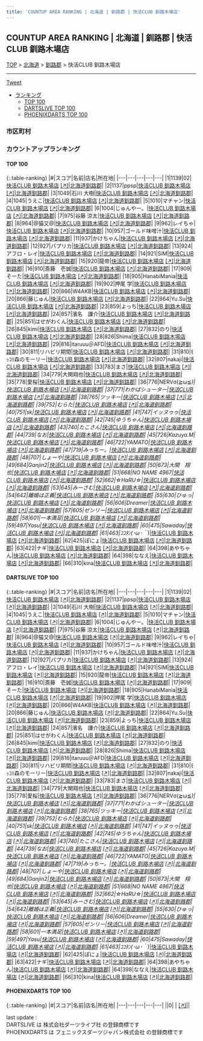 ```yaml
---
title: 'COUNTUP AREA RANKING | 北海道 | 釧路郡 | 快活CLUB 釧路木場店'
---
```

## COUNTUP AREA RANKING | 北海道 | 釧路郡 | 快活CLUB 釧路木場店

[TOP](/darts/rank/) > [北海道](/darts/rank/北海道/) > [釧路郡](/darts/rank/北海道/釧路郡/) > 快活CLUB 釧路木場店

___

<a href="https://twitter.com/share?ref_src=twsrc%5Etfw" data-text="COUNTUP AREA RANKING | 北海道釧路郡快活CLUB 釧路木場店" class="twitter-share-button" data-hashtags="DARTSLIVE,PHOENIXDARTS,darts,ダーツ" data-show-count="false">Tweet</a>

* [ランキング](#カウントアップランキング)
    * [TOP 100](#top-100)
    * [DARTSLIVE TOP 100](#dartslive-top-100)
    * [PHOENIXDARTS TOP 100](#phoenixdarts-top-100)

### 市区町村

<ul>

</ul>

### カウントアップランキング

#### TOP 100



{:.table-ranking}
|#|スコア|名前|店名|所在地|
|---|---|---|---|---|
|1|1139|<span class="rank-name-dl">02</span>|<a href="/darts/rank/shops/ec8fcfa81c187d5a58d385ea46352d8f.html">快活CLUB 釧路木場店</a> <a href="https://search.dartslive.com/jp/shop/ec8fcfa81c187d5a58d385ea46352d8f">[↗]</a>|<a href="/darts/rank/北海道/釧路郡">北海道釧路郡</a>|
|2|1137|<span class="rank-name-dl">ppsp</span>|<a href="/darts/rank/shops/ec8fcfa81c187d5a58d385ea46352d8f.html">快活CLUB 釧路木場店</a> <a href="https://search.dartslive.com/jp/shop/ec8fcfa81c187d5a58d385ea46352d8f">[↗]</a>|<a href="/darts/rank/北海道/釧路郡">北海道釧路郡</a>|
|3|1049|<span class="rank-name-dl">石川 大樹</span>|<a href="/darts/rank/shops/ec8fcfa81c187d5a58d385ea46352d8f.html">快活CLUB 釧路木場店</a> <a href="https://search.dartslive.com/jp/shop/ec8fcfa81c187d5a58d385ea46352d8f">[↗]</a>|<a href="/darts/rank/北海道/釧路郡">北海道釧路郡</a>|
|4|1045|<span class="rank-name-dl">うえこ</span>|<a href="/darts/rank/shops/ec8fcfa81c187d5a58d385ea46352d8f.html">快活CLUB 釧路木場店</a> <a href="https://search.dartslive.com/jp/shop/ec8fcfa81c187d5a58d385ea46352d8f">[↗]</a>|<a href="/darts/rank/北海道/釧路郡">北海道釧路郡</a>|
|5|1010|<span class="rank-name-dl">マチャン</span>|<a href="/darts/rank/shops/ec8fcfa81c187d5a58d385ea46352d8f.html">快活CLUB 釧路木場店</a> <a href="https://search.dartslive.com/jp/shop/ec8fcfa81c187d5a58d385ea46352d8f">[↗]</a>|<a href="/darts/rank/北海道/釧路郡">北海道釧路郡</a>|
|6|1004|<span class="rank-name-dl">じゅんやー。</span>|<a href="/darts/rank/shops/ec8fcfa81c187d5a58d385ea46352d8f.html">快活CLUB 釧路木場店</a> <a href="https://search.dartslive.com/jp/shop/ec8fcfa81c187d5a58d385ea46352d8f">[↗]</a>|<a href="/darts/rank/北海道/釧路郡">北海道釧路郡</a>|
|7|975|<span class="rank-name-dl">谷藤 涼太</span>|<a href="/darts/rank/shops/ec8fcfa81c187d5a58d385ea46352d8f.html">快活CLUB 釧路木場店</a> <a href="https://search.dartslive.com/jp/shop/ec8fcfa81c187d5a58d385ea46352d8f">[↗]</a>|<a href="/darts/rank/北海道/釧路郡">北海道釧路郡</a>|
|8|964|<span class="rank-name-dl">@猫又@</span>|<a href="/darts/rank/shops/ec8fcfa81c187d5a58d385ea46352d8f.html">快活CLUB 釧路木場店</a> <a href="https://search.dartslive.com/jp/shop/ec8fcfa81c187d5a58d385ea46352d8f">[↗]</a>|<a href="/darts/rank/北海道/釧路郡">北海道釧路郡</a>|
|9|962|<span class="rank-name-dl">レイちゃ</span>|<a href="/darts/rank/shops/ec8fcfa81c187d5a58d385ea46352d8f.html">快活CLUB 釧路木場店</a> <a href="https://search.dartslive.com/jp/shop/ec8fcfa81c187d5a58d385ea46352d8f">[↗]</a>|<a href="/darts/rank/北海道/釧路郡">北海道釧路郡</a>|
|10|957|<span class="rank-name-dl">ゴールド味噌汁</span>|<a href="/darts/rank/shops/ec8fcfa81c187d5a58d385ea46352d8f.html">快活CLUB 釧路木場店</a> <a href="https://search.dartslive.com/jp/shop/ec8fcfa81c187d5a58d385ea46352d8f">[↗]</a>|<a href="/darts/rank/北海道/釧路郡">北海道釧路郡</a>|
|11|937|<span class="rank-name-dl">かけちゃん</span>|<a href="/darts/rank/shops/ec8fcfa81c187d5a58d385ea46352d8f.html">快活CLUB 釧路木場店</a> <a href="https://search.dartslive.com/jp/shop/ec8fcfa81c187d5a58d385ea46352d8f">[↗]</a>|<a href="/darts/rank/北海道/釧路郡">北海道釧路郡</a>|
|12|927|<span class="rank-name-dl">パプリカ</span>|<a href="/darts/rank/shops/ec8fcfa81c187d5a58d385ea46352d8f.html">快活CLUB 釧路木場店</a> <a href="https://search.dartslive.com/jp/shop/ec8fcfa81c187d5a58d385ea46352d8f">[↗]</a>|<a href="/darts/rank/北海道/釧路郡">北海道釧路郡</a>|
|13|924|<span class="rank-name-dl">アフロ・レイ</span>|<a href="/darts/rank/shops/ec8fcfa81c187d5a58d385ea46352d8f.html">快活CLUB 釧路木場店</a> <a href="https://search.dartslive.com/jp/shop/ec8fcfa81c187d5a58d385ea46352d8f">[↗]</a>|<a href="/darts/rank/北海道/釧路郡">北海道釧路郡</a>|
|14|921|<span class="rank-name-dl">SiM</span>|<a href="/darts/rank/shops/ec8fcfa81c187d5a58d385ea46352d8f.html">快活CLUB 釧路木場店</a> <a href="https://search.dartslive.com/jp/shop/ec8fcfa81c187d5a58d385ea46352d8f">[↗]</a>|<a href="/darts/rank/北海道/釧路郡">北海道釧路郡</a>|
|15|920|<span class="rank-name-dl">龍帝</span>|<a href="/darts/rank/shops/ec8fcfa81c187d5a58d385ea46352d8f.html">快活CLUB 釧路木場店</a> <a href="https://search.dartslive.com/jp/shop/ec8fcfa81c187d5a58d385ea46352d8f">[↗]</a>|<a href="/darts/rank/北海道/釧路郡">北海道釧路郡</a>|
|16|910|<span class="rank-name-dl">斎藤　壱誠</span>|<a href="/darts/rank/shops/ec8fcfa81c187d5a58d385ea46352d8f.html">快活CLUB 釧路木場店</a> <a href="https://search.dartslive.com/jp/shop/ec8fcfa81c187d5a58d385ea46352d8f">[↗]</a>|<a href="/darts/rank/北海道/釧路郡">北海道釧路郡</a>|
|17|909|<span class="rank-name-dl">そーた</span>|<a href="/darts/rank/shops/ec8fcfa81c187d5a58d385ea46352d8f.html">快活CLUB 釧路木場店</a> <a href="https://search.dartslive.com/jp/shop/ec8fcfa81c187d5a58d385ea46352d8f">[↗]</a>|<a href="/darts/rank/北海道/釧路郡">北海道釧路郡</a>|
|18|905|<span class="rank-name-dl">HanabiMania</span>|<a href="/darts/rank/shops/ec8fcfa81c187d5a58d385ea46352d8f.html">快活CLUB 釧路木場店</a> <a href="https://search.dartslive.com/jp/shop/ec8fcfa81c187d5a58d385ea46352d8f">[↗]</a>|<a href="/darts/rank/北海道/釧路郡">北海道釧路郡</a>|
|19|902|<span class="rank-name-dl">押尾 学</span>|<a href="/darts/rank/shops/ec8fcfa81c187d5a58d385ea46352d8f.html">快活CLUB 釧路木場店</a> <a href="https://search.dartslive.com/jp/shop/ec8fcfa81c187d5a58d385ea46352d8f">[↗]</a>|<a href="/darts/rank/北海道/釧路郡">北海道釧路郡</a>|
|20|866|<span class="rank-name-dl">W4AKB</span>|<a href="/darts/rank/shops/ec8fcfa81c187d5a58d385ea46352d8f.html">快活CLUB 釧路木場店</a> <a href="https://search.dartslive.com/jp/shop/ec8fcfa81c187d5a58d385ea46352d8f">[↗]</a>|<a href="/darts/rank/北海道/釧路郡">北海道釧路郡</a>|
|20|866|<span class="rank-name-dl">藤じゅん</span>|<a href="/darts/rank/shops/ec8fcfa81c187d5a58d385ea46352d8f.html">快活CLUB 釧路木場店</a> <a href="https://search.dartslive.com/jp/shop/ec8fcfa81c187d5a58d385ea46352d8f">[↗]</a>|<a href="/darts/rank/北海道/釧路郡">北海道釧路郡</a>|
|22|864|<span class="rank-name-dl">Yu.Su</span>|<a href="/darts/rank/shops/ec8fcfa81c187d5a58d385ea46352d8f.html">快活CLUB 釧路木場店</a> <a href="https://search.dartslive.com/jp/shop/ec8fcfa81c187d5a58d385ea46352d8f">[↗]</a>|<a href="/darts/rank/北海道/釧路郡">北海道釧路郡</a>|
|23|859|<span class="rank-name-dl">よっち</span>|<a href="/darts/rank/shops/ec8fcfa81c187d5a58d385ea46352d8f.html">快活CLUB 釧路木場店</a> <a href="https://search.dartslive.com/jp/shop/ec8fcfa81c187d5a58d385ea46352d8f">[↗]</a>|<a href="/darts/rank/北海道/釧路郡">北海道釧路郡</a>|
|24|857|<span class="rank-name-dl">濱名　謙介</span>|<a href="/darts/rank/shops/ec8fcfa81c187d5a58d385ea46352d8f.html">快活CLUB 釧路木場店</a> <a href="https://search.dartslive.com/jp/shop/ec8fcfa81c187d5a58d385ea46352d8f">[↗]</a>|<a href="/darts/rank/北海道/釧路郡">北海道釧路郡</a>|
|25|851|<span class="rank-name-dl">はせがわくん</span>|<a href="/darts/rank/shops/ec8fcfa81c187d5a58d385ea46352d8f.html">快活CLUB 釧路木場店</a> <a href="https://search.dartslive.com/jp/shop/ec8fcfa81c187d5a58d385ea46352d8f">[↗]</a>|<a href="/darts/rank/北海道/釧路郡">北海道釧路郡</a>|
|26|845|<span class="rank-name-dl">kimi</span>|<a href="/darts/rank/shops/ec8fcfa81c187d5a58d385ea46352d8f.html">快活CLUB 釧路木場店</a> <a href="https://search.dartslive.com/jp/shop/ec8fcfa81c187d5a58d385ea46352d8f">[↗]</a>|<a href="/darts/rank/北海道/釧路郡">北海道釧路郡</a>|
|27|832|<span class="rank-name-dl">のり</span>|<a href="/darts/rank/shops/ec8fcfa81c187d5a58d385ea46352d8f.html">快活CLUB 釧路木場店</a> <a href="https://search.dartslive.com/jp/shop/ec8fcfa81c187d5a58d385ea46352d8f">[↗]</a>|<a href="/darts/rank/北海道/釧路郡">北海道釧路郡</a>|
|28|826|<span class="rank-name-dl">Shima</span>|<a href="/darts/rank/shops/ec8fcfa81c187d5a58d385ea46352d8f.html">快活CLUB 釧路木場店</a> <a href="https://search.dartslive.com/jp/shop/ec8fcfa81c187d5a58d385ea46352d8f">[↗]</a>|<a href="/darts/rank/北海道/釧路郡">北海道釧路郡</a>|
|29|816|<span class="rank-name-dl">itaruuu＠AFD</span>|<a href="/darts/rank/shops/ec8fcfa81c187d5a58d385ea46352d8f.html">快活CLUB 釧路木場店</a> <a href="https://search.dartslive.com/jp/shop/ec8fcfa81c187d5a58d385ea46352d8f">[↗]</a>|<a href="/darts/rank/北海道/釧路郡">北海道釧路郡</a>|
|30|811|<span class="rank-name-dl">リハビリ期間</span>|<a href="/darts/rank/shops/ec8fcfa81c187d5a58d385ea46352d8f.html">快活CLUB 釧路木場店</a> <a href="https://search.dartslive.com/jp/shop/ec8fcfa81c187d5a58d385ea46352d8f">[↗]</a>|<a href="/darts/rank/北海道/釧路郡">北海道釧路郡</a>|
|31|810|<span class="rank-name-dl">ﾓｯｺﾘ森のモーリー</span>|<a href="/darts/rank/shops/ec8fcfa81c187d5a58d385ea46352d8f.html">快活CLUB 釧路木場店</a> <a href="https://search.dartslive.com/jp/shop/ec8fcfa81c187d5a58d385ea46352d8f">[↗]</a>|<a href="/darts/rank/北海道/釧路郡">北海道釧路郡</a>|
|32|807|<span class="rank-name-dl">nakaji</span>|<a href="/darts/rank/shops/ec8fcfa81c187d5a58d385ea46352d8f.html">快活CLUB 釧路木場店</a> <a href="https://search.dartslive.com/jp/shop/ec8fcfa81c187d5a58d385ea46352d8f">[↗]</a>|<a href="/darts/rank/北海道/釧路郡">北海道釧路郡</a>|
|33|783|<span class="rank-name-dl">まさ</span>|<a href="/darts/rank/shops/ec8fcfa81c187d5a58d385ea46352d8f.html">快活CLUB 釧路木場店</a> <a href="https://search.dartslive.com/jp/shop/ec8fcfa81c187d5a58d385ea46352d8f">[↗]</a>|<a href="/darts/rank/北海道/釧路郡">北海道釧路郡</a>|
|34|779|<span class="rank-name-dl">大関翔也</span>|<a href="/darts/rank/shops/ec8fcfa81c187d5a58d385ea46352d8f.html">快活CLUB 釧路木場店</a> <a href="https://search.dartslive.com/jp/shop/ec8fcfa81c187d5a58d385ea46352d8f">[↗]</a>|<a href="/darts/rank/北海道/釧路郡">北海道釧路郡</a>|
|35|778|<span class="rank-name-dl">愛桜</span>|<a href="/darts/rank/shops/ec8fcfa81c187d5a58d385ea46352d8f.html">快活CLUB 釧路木場店</a> <a href="https://search.dartslive.com/jp/shop/ec8fcfa81c187d5a58d385ea46352d8f">[↗]</a>|<a href="/darts/rank/北海道/釧路郡">北海道釧路郡</a>|
|36|776|<span class="rank-name-dl">NERVσ(≧ω≦*)</span>|<a href="/darts/rank/shops/ec8fcfa81c187d5a58d385ea46352d8f.html">快活CLUB 釧路木場店</a> <a href="https://search.dartslive.com/jp/shop/ec8fcfa81c187d5a58d385ea46352d8f">[↗]</a>|<a href="/darts/rank/北海道/釧路郡">北海道釧路郡</a>|
|37|771|<span class="rank-name-dl">わかばシューター</span>|<a href="/darts/rank/shops/ec8fcfa81c187d5a58d385ea46352d8f.html">快活CLUB 釧路木場店</a> <a href="https://search.dartslive.com/jp/shop/ec8fcfa81c187d5a58d385ea46352d8f">[↗]</a>|<a href="/darts/rank/北海道/釧路郡">北海道釧路郡</a>|
|38|765|<span class="rank-name-dl">ツッキー</span>|<a href="/darts/rank/shops/ec8fcfa81c187d5a58d385ea46352d8f.html">快活CLUB 釧路木場店</a> <a href="https://search.dartslive.com/jp/shop/ec8fcfa81c187d5a58d385ea46352d8f">[↗]</a>|<a href="/darts/rank/北海道/釧路郡">北海道釧路郡</a>|
|39|752|<span class="rank-name-dl">むらた</span>|<a href="/darts/rank/shops/ec8fcfa81c187d5a58d385ea46352d8f.html">快活CLUB 釧路木場店</a> <a href="https://search.dartslive.com/jp/shop/ec8fcfa81c187d5a58d385ea46352d8f">[↗]</a>|<a href="/darts/rank/北海道/釧路郡">北海道釧路郡</a>|
|40|751|<span class="rank-name-dl">sk</span>|<a href="/darts/rank/shops/ec8fcfa81c187d5a58d385ea46352d8f.html">快活CLUB 釧路木場店</a> <a href="https://search.dartslive.com/jp/shop/ec8fcfa81c187d5a58d385ea46352d8f">[↗]</a>|<a href="/darts/rank/北海道/釧路郡">北海道釧路郡</a>|
|41|747|<span class="rank-name-dl">イッヌゥゥ</span>|<a href="/darts/rank/shops/ec8fcfa81c187d5a58d385ea46352d8f.html">快活CLUB 釧路木場店</a> <a href="https://search.dartslive.com/jp/shop/ec8fcfa81c187d5a58d385ea46352d8f">[↗]</a>|<a href="/darts/rank/北海道/釧路郡">北海道釧路郡</a>|
|42|745|<span class="rank-name-dl">ゆうちゃん</span>|<a href="/darts/rank/shops/ec8fcfa81c187d5a58d385ea46352d8f.html">快活CLUB 釧路木場店</a> <a href="https://search.dartslive.com/jp/shop/ec8fcfa81c187d5a58d385ea46352d8f">[↗]</a>|<a href="/darts/rank/北海道/釧路郡">北海道釧路郡</a>|
|43|740|<span class="rank-name-dl">たこさん</span>|<a href="/darts/rank/shops/ec8fcfa81c187d5a58d385ea46352d8f.html">快活CLUB 釧路木場店</a> <a href="https://search.dartslive.com/jp/shop/ec8fcfa81c187d5a58d385ea46352d8f">[↗]</a>|<a href="/darts/rank/北海道/釧路郡">北海道釧路郡</a>|
|44|739|<span class="rank-name-dl">なお</span>|<a href="/darts/rank/shops/ec8fcfa81c187d5a58d385ea46352d8f.html">快活CLUB 釧路木場店</a> <a href="https://search.dartslive.com/jp/shop/ec8fcfa81c187d5a58d385ea46352d8f">[↗]</a>|<a href="/darts/rank/北海道/釧路郡">北海道釧路郡</a>|
|45|726|<span class="rank-name-dl">Kazuya.M</span>|<a href="/darts/rank/shops/ec8fcfa81c187d5a58d385ea46352d8f.html">快活CLUB 釧路木場店</a> <a href="https://search.dartslive.com/jp/shop/ec8fcfa81c187d5a58d385ea46352d8f">[↗]</a>|<a href="/darts/rank/北海道/釧路郡">北海道釧路郡</a>|
|46|722|<span class="rank-name-dl">YAMATO</span>|<a href="/darts/rank/shops/ec8fcfa81c187d5a58d385ea46352d8f.html">快活CLUB 釧路木場店</a> <a href="https://search.dartslive.com/jp/shop/ec8fcfa81c187d5a58d385ea46352d8f">[↗]</a>|<a href="/darts/rank/北海道/釧路郡">北海道釧路郡</a>|
|47|719|<span class="rank-name-dl">みっちー。</span>|<a href="/darts/rank/shops/ec8fcfa81c187d5a58d385ea46352d8f.html">快活CLUB 釧路木場店</a> <a href="https://search.dartslive.com/jp/shop/ec8fcfa81c187d5a58d385ea46352d8f">[↗]</a>|<a href="/darts/rank/北海道/釧路郡">北海道釧路郡</a>|
|48|707|<span class="rank-name-dl">しょーや</span>|<a href="/darts/rank/shops/ec8fcfa81c187d5a58d385ea46352d8f.html">快活CLUB 釧路木場店</a> <a href="https://search.dartslive.com/jp/shop/ec8fcfa81c187d5a58d385ea46352d8f">[↗]</a>|<a href="/darts/rank/北海道/釧路郡">北海道釧路郡</a>|
|49|684|<span class="rank-name-dl">Ganjin2</span>|<a href="/darts/rank/shops/ec8fcfa81c187d5a58d385ea46352d8f.html">快活CLUB 釧路木場店</a> <a href="https://search.dartslive.com/jp/shop/ec8fcfa81c187d5a58d385ea46352d8f">[↗]</a>|<a href="/darts/rank/北海道/釧路郡">北海道釧路郡</a>|
|50|673|<span class="rank-name-dl">大関　翔也</span>|<a href="/darts/rank/shops/ec8fcfa81c187d5a58d385ea46352d8f.html">快活CLUB 釧路木場店</a> <a href="https://search.dartslive.com/jp/shop/ec8fcfa81c187d5a58d385ea46352d8f">[↗]</a>|<a href="/darts/rank/北海道/釧路郡">北海道釧路郡</a>|
|51|668|<span class="rank-name-dl">NO NAME 4967</span>|<a href="/darts/rank/shops/ec8fcfa81c187d5a58d385ea46352d8f.html">快活CLUB 釧路木場店</a> <a href="https://search.dartslive.com/jp/shop/ec8fcfa81c187d5a58d385ea46352d8f">[↗]</a>|<a href="/darts/rank/北海道/釧路郡">北海道釧路郡</a>|
|52|662|<span class="rank-name-dl">☆HaRU☆</span>|<a href="/darts/rank/shops/ec8fcfa81c187d5a58d385ea46352d8f.html">快活CLUB 釧路木場店</a> <a href="https://search.dartslive.com/jp/shop/ec8fcfa81c187d5a58d385ea46352d8f">[↗]</a>|<a href="/darts/rank/北海道/釧路郡">北海道釧路郡</a>|
|53|645|<span class="rank-name-dl">みーさむ</span>|<a href="/darts/rank/shops/ec8fcfa81c187d5a58d385ea46352d8f.html">快活CLUB 釧路木場店</a> <a href="https://search.dartslive.com/jp/shop/ec8fcfa81c187d5a58d385ea46352d8f">[↗]</a>|<a href="/darts/rank/北海道/釧路郡">北海道釧路郡</a>|
|54|642|<span class="rank-name-dl">離婚は正義</span>|<a href="/darts/rank/shops/ec8fcfa81c187d5a58d385ea46352d8f.html">快活CLUB 釧路木場店</a> <a href="https://search.dartslive.com/jp/shop/ec8fcfa81c187d5a58d385ea46352d8f">[↗]</a>|<a href="/darts/rank/北海道/釧路郡">北海道釧路郡</a>|
|55|630|<span class="rank-name-dl">ひゅっ</span>|<a href="/darts/rank/shops/ec8fcfa81c187d5a58d385ea46352d8f.html">快活CLUB 釧路木場店</a> <a href="https://search.dartslive.com/jp/shop/ec8fcfa81c187d5a58d385ea46352d8f">[↗]</a>|<a href="/darts/rank/北海道/釧路郡">北海道釧路郡</a>|
|56|606|<span class="rank-name-dl">Dreamer</span>|<a href="/darts/rank/shops/ec8fcfa81c187d5a58d385ea46352d8f.html">快活CLUB 釧路木場店</a> <a href="https://search.dartslive.com/jp/shop/ec8fcfa81c187d5a58d385ea46352d8f">[↗]</a>|<a href="/darts/rank/北海道/釧路郡">北海道釧路郡</a>|
|57|605|<span class="rank-name-dl">ゼンリー</span>|<a href="/darts/rank/shops/ec8fcfa81c187d5a58d385ea46352d8f.html">快活CLUB 釧路木場店</a> <a href="https://search.dartslive.com/jp/shop/ec8fcfa81c187d5a58d385ea46352d8f">[↗]</a>|<a href="/darts/rank/北海道/釧路郡">北海道釧路郡</a>|
|58|601|<span class="rank-name-dl">一本満足</span>|<a href="/darts/rank/shops/ec8fcfa81c187d5a58d385ea46352d8f.html">快活CLUB 釧路木場店</a> <a href="https://search.dartslive.com/jp/shop/ec8fcfa81c187d5a58d385ea46352d8f">[↗]</a>|<a href="/darts/rank/北海道/釧路郡">北海道釧路郡</a>|
|59|497|<span class="rank-name-dl">Yasu</span>|<a href="/darts/rank/shops/ec8fcfa81c187d5a58d385ea46352d8f.html">快活CLUB 釧路木場店</a> <a href="https://search.dartslive.com/jp/shop/ec8fcfa81c187d5a58d385ea46352d8f">[↗]</a>|<a href="/darts/rank/北海道/釧路郡">北海道釧路郡</a>|
|60|475|<span class="rank-name-dl">Sawaday</span>|<a href="/darts/rank/shops/ec8fcfa81c187d5a58d385ea46352d8f.html">快活CLUB 釧路木場店</a> <a href="https://search.dartslive.com/jp/shop/ec8fcfa81c187d5a58d385ea46352d8f">[↗]</a>|<a href="/darts/rank/北海道/釧路郡">北海道釧路郡</a>|
|61|463|<span class="rank-name-dl">ｺｺﾀﾝ(･ω･｀*)</span>|<a href="/darts/rank/shops/ec8fcfa81c187d5a58d385ea46352d8f.html">快活CLUB 釧路木場店</a> <a href="https://search.dartslive.com/jp/shop/ec8fcfa81c187d5a58d385ea46352d8f">[↗]</a>|<a href="/darts/rank/北海道/釧路郡">北海道釧路郡</a>|
|62|425|<span class="rank-name-dl">ぽにょ</span>|<a href="/darts/rank/shops/ec8fcfa81c187d5a58d385ea46352d8f.html">快活CLUB 釧路木場店</a> <a href="https://search.dartslive.com/jp/shop/ec8fcfa81c187d5a58d385ea46352d8f">[↗]</a>|<a href="/darts/rank/北海道/釧路郡">北海道釧路郡</a>|
|63|422|<span class="rank-name-dl">ナギ</span>|<a href="/darts/rank/shops/ec8fcfa81c187d5a58d385ea46352d8f.html">快活CLUB 釧路木場店</a> <a href="https://search.dartslive.com/jp/shop/ec8fcfa81c187d5a58d385ea46352d8f">[↗]</a>|<a href="/darts/rank/北海道/釧路郡">北海道釧路郡</a>|
|64|398|<span class="rank-name-dl">あやちゃん</span>|<a href="/darts/rank/shops/ec8fcfa81c187d5a58d385ea46352d8f.html">快活CLUB 釧路木場店</a> <a href="https://search.dartslive.com/jp/shop/ec8fcfa81c187d5a58d385ea46352d8f">[↗]</a>|<a href="/darts/rank/北海道/釧路郡">北海道釧路郡</a>|
|64|398|<span class="rank-name-dl">ななえ</span>|<a href="/darts/rank/shops/ec8fcfa81c187d5a58d385ea46352d8f.html">快活CLUB 釧路木場店</a> <a href="https://search.dartslive.com/jp/shop/ec8fcfa81c187d5a58d385ea46352d8f">[↗]</a>|<a href="/darts/rank/北海道/釧路郡">北海道釧路郡</a>|
|66|310|<span class="rank-name-dl">kina</span>|<a href="/darts/rank/shops/ec8fcfa81c187d5a58d385ea46352d8f.html">快活CLUB 釧路木場店</a> <a href="https://search.dartslive.com/jp/shop/ec8fcfa81c187d5a58d385ea46352d8f">[↗]</a>|<a href="/darts/rank/北海道/釧路郡">北海道釧路郡</a>|


#### DARTSLIVE TOP 100



{:.table-ranking}
|#|スコア|名前|店名|所在地|
|---|---|---|---|---|
|1|1139|<span class="rank-name-dl">02</span>|<a href="/darts/rank/shops/ec8fcfa81c187d5a58d385ea46352d8f.html">快活CLUB 釧路木場店</a> <a href="https://search.dartslive.com/jp/shop/ec8fcfa81c187d5a58d385ea46352d8f">[↗]</a>|<a href="/darts/rank/北海道/釧路郡">北海道釧路郡</a>|
|2|1137|<span class="rank-name-dl">ppsp</span>|<a href="/darts/rank/shops/ec8fcfa81c187d5a58d385ea46352d8f.html">快活CLUB 釧路木場店</a> <a href="https://search.dartslive.com/jp/shop/ec8fcfa81c187d5a58d385ea46352d8f">[↗]</a>|<a href="/darts/rank/北海道/釧路郡">北海道釧路郡</a>|
|3|1049|<span class="rank-name-dl">石川 大樹</span>|<a href="/darts/rank/shops/ec8fcfa81c187d5a58d385ea46352d8f.html">快活CLUB 釧路木場店</a> <a href="https://search.dartslive.com/jp/shop/ec8fcfa81c187d5a58d385ea46352d8f">[↗]</a>|<a href="/darts/rank/北海道/釧路郡">北海道釧路郡</a>|
|4|1045|<span class="rank-name-dl">うえこ</span>|<a href="/darts/rank/shops/ec8fcfa81c187d5a58d385ea46352d8f.html">快活CLUB 釧路木場店</a> <a href="https://search.dartslive.com/jp/shop/ec8fcfa81c187d5a58d385ea46352d8f">[↗]</a>|<a href="/darts/rank/北海道/釧路郡">北海道釧路郡</a>|
|5|1010|<span class="rank-name-dl">マチャン</span>|<a href="/darts/rank/shops/ec8fcfa81c187d5a58d385ea46352d8f.html">快活CLUB 釧路木場店</a> <a href="https://search.dartslive.com/jp/shop/ec8fcfa81c187d5a58d385ea46352d8f">[↗]</a>|<a href="/darts/rank/北海道/釧路郡">北海道釧路郡</a>|
|6|1004|<span class="rank-name-dl">じゅんやー。</span>|<a href="/darts/rank/shops/ec8fcfa81c187d5a58d385ea46352d8f.html">快活CLUB 釧路木場店</a> <a href="https://search.dartslive.com/jp/shop/ec8fcfa81c187d5a58d385ea46352d8f">[↗]</a>|<a href="/darts/rank/北海道/釧路郡">北海道釧路郡</a>|
|7|975|<span class="rank-name-dl">谷藤 涼太</span>|<a href="/darts/rank/shops/ec8fcfa81c187d5a58d385ea46352d8f.html">快活CLUB 釧路木場店</a> <a href="https://search.dartslive.com/jp/shop/ec8fcfa81c187d5a58d385ea46352d8f">[↗]</a>|<a href="/darts/rank/北海道/釧路郡">北海道釧路郡</a>|
|8|964|<span class="rank-name-dl">@猫又@</span>|<a href="/darts/rank/shops/ec8fcfa81c187d5a58d385ea46352d8f.html">快活CLUB 釧路木場店</a> <a href="https://search.dartslive.com/jp/shop/ec8fcfa81c187d5a58d385ea46352d8f">[↗]</a>|<a href="/darts/rank/北海道/釧路郡">北海道釧路郡</a>|
|9|962|<span class="rank-name-dl">レイちゃ</span>|<a href="/darts/rank/shops/ec8fcfa81c187d5a58d385ea46352d8f.html">快活CLUB 釧路木場店</a> <a href="https://search.dartslive.com/jp/shop/ec8fcfa81c187d5a58d385ea46352d8f">[↗]</a>|<a href="/darts/rank/北海道/釧路郡">北海道釧路郡</a>|
|10|957|<span class="rank-name-dl">ゴールド味噌汁</span>|<a href="/darts/rank/shops/ec8fcfa81c187d5a58d385ea46352d8f.html">快活CLUB 釧路木場店</a> <a href="https://search.dartslive.com/jp/shop/ec8fcfa81c187d5a58d385ea46352d8f">[↗]</a>|<a href="/darts/rank/北海道/釧路郡">北海道釧路郡</a>|
|11|937|<span class="rank-name-dl">かけちゃん</span>|<a href="/darts/rank/shops/ec8fcfa81c187d5a58d385ea46352d8f.html">快活CLUB 釧路木場店</a> <a href="https://search.dartslive.com/jp/shop/ec8fcfa81c187d5a58d385ea46352d8f">[↗]</a>|<a href="/darts/rank/北海道/釧路郡">北海道釧路郡</a>|
|12|927|<span class="rank-name-dl">パプリカ</span>|<a href="/darts/rank/shops/ec8fcfa81c187d5a58d385ea46352d8f.html">快活CLUB 釧路木場店</a> <a href="https://search.dartslive.com/jp/shop/ec8fcfa81c187d5a58d385ea46352d8f">[↗]</a>|<a href="/darts/rank/北海道/釧路郡">北海道釧路郡</a>|
|13|924|<span class="rank-name-dl">アフロ・レイ</span>|<a href="/darts/rank/shops/ec8fcfa81c187d5a58d385ea46352d8f.html">快活CLUB 釧路木場店</a> <a href="https://search.dartslive.com/jp/shop/ec8fcfa81c187d5a58d385ea46352d8f">[↗]</a>|<a href="/darts/rank/北海道/釧路郡">北海道釧路郡</a>|
|14|921|<span class="rank-name-dl">SiM</span>|<a href="/darts/rank/shops/ec8fcfa81c187d5a58d385ea46352d8f.html">快活CLUB 釧路木場店</a> <a href="https://search.dartslive.com/jp/shop/ec8fcfa81c187d5a58d385ea46352d8f">[↗]</a>|<a href="/darts/rank/北海道/釧路郡">北海道釧路郡</a>|
|15|920|<span class="rank-name-dl">龍帝</span>|<a href="/darts/rank/shops/ec8fcfa81c187d5a58d385ea46352d8f.html">快活CLUB 釧路木場店</a> <a href="https://search.dartslive.com/jp/shop/ec8fcfa81c187d5a58d385ea46352d8f">[↗]</a>|<a href="/darts/rank/北海道/釧路郡">北海道釧路郡</a>|
|16|910|<span class="rank-name-dl">斎藤　壱誠</span>|<a href="/darts/rank/shops/ec8fcfa81c187d5a58d385ea46352d8f.html">快活CLUB 釧路木場店</a> <a href="https://search.dartslive.com/jp/shop/ec8fcfa81c187d5a58d385ea46352d8f">[↗]</a>|<a href="/darts/rank/北海道/釧路郡">北海道釧路郡</a>|
|17|909|<span class="rank-name-dl">そーた</span>|<a href="/darts/rank/shops/ec8fcfa81c187d5a58d385ea46352d8f.html">快活CLUB 釧路木場店</a> <a href="https://search.dartslive.com/jp/shop/ec8fcfa81c187d5a58d385ea46352d8f">[↗]</a>|<a href="/darts/rank/北海道/釧路郡">北海道釧路郡</a>|
|18|905|<span class="rank-name-dl">HanabiMania</span>|<a href="/darts/rank/shops/ec8fcfa81c187d5a58d385ea46352d8f.html">快活CLUB 釧路木場店</a> <a href="https://search.dartslive.com/jp/shop/ec8fcfa81c187d5a58d385ea46352d8f">[↗]</a>|<a href="/darts/rank/北海道/釧路郡">北海道釧路郡</a>|
|19|902|<span class="rank-name-dl">押尾 学</span>|<a href="/darts/rank/shops/ec8fcfa81c187d5a58d385ea46352d8f.html">快活CLUB 釧路木場店</a> <a href="https://search.dartslive.com/jp/shop/ec8fcfa81c187d5a58d385ea46352d8f">[↗]</a>|<a href="/darts/rank/北海道/釧路郡">北海道釧路郡</a>|
|20|866|<span class="rank-name-dl">W4AKB</span>|<a href="/darts/rank/shops/ec8fcfa81c187d5a58d385ea46352d8f.html">快活CLUB 釧路木場店</a> <a href="https://search.dartslive.com/jp/shop/ec8fcfa81c187d5a58d385ea46352d8f">[↗]</a>|<a href="/darts/rank/北海道/釧路郡">北海道釧路郡</a>|
|20|866|<span class="rank-name-dl">藤じゅん</span>|<a href="/darts/rank/shops/ec8fcfa81c187d5a58d385ea46352d8f.html">快活CLUB 釧路木場店</a> <a href="https://search.dartslive.com/jp/shop/ec8fcfa81c187d5a58d385ea46352d8f">[↗]</a>|<a href="/darts/rank/北海道/釧路郡">北海道釧路郡</a>|
|22|864|<span class="rank-name-dl">Yu.Su</span>|<a href="/darts/rank/shops/ec8fcfa81c187d5a58d385ea46352d8f.html">快活CLUB 釧路木場店</a> <a href="https://search.dartslive.com/jp/shop/ec8fcfa81c187d5a58d385ea46352d8f">[↗]</a>|<a href="/darts/rank/北海道/釧路郡">北海道釧路郡</a>|
|23|859|<span class="rank-name-dl">よっち</span>|<a href="/darts/rank/shops/ec8fcfa81c187d5a58d385ea46352d8f.html">快活CLUB 釧路木場店</a> <a href="https://search.dartslive.com/jp/shop/ec8fcfa81c187d5a58d385ea46352d8f">[↗]</a>|<a href="/darts/rank/北海道/釧路郡">北海道釧路郡</a>|
|24|857|<span class="rank-name-dl">濱名　謙介</span>|<a href="/darts/rank/shops/ec8fcfa81c187d5a58d385ea46352d8f.html">快活CLUB 釧路木場店</a> <a href="https://search.dartslive.com/jp/shop/ec8fcfa81c187d5a58d385ea46352d8f">[↗]</a>|<a href="/darts/rank/北海道/釧路郡">北海道釧路郡</a>|
|25|851|<span class="rank-name-dl">はせがわくん</span>|<a href="/darts/rank/shops/ec8fcfa81c187d5a58d385ea46352d8f.html">快活CLUB 釧路木場店</a> <a href="https://search.dartslive.com/jp/shop/ec8fcfa81c187d5a58d385ea46352d8f">[↗]</a>|<a href="/darts/rank/北海道/釧路郡">北海道釧路郡</a>|
|26|845|<span class="rank-name-dl">kimi</span>|<a href="/darts/rank/shops/ec8fcfa81c187d5a58d385ea46352d8f.html">快活CLUB 釧路木場店</a> <a href="https://search.dartslive.com/jp/shop/ec8fcfa81c187d5a58d385ea46352d8f">[↗]</a>|<a href="/darts/rank/北海道/釧路郡">北海道釧路郡</a>|
|27|832|<span class="rank-name-dl">のり</span>|<a href="/darts/rank/shops/ec8fcfa81c187d5a58d385ea46352d8f.html">快活CLUB 釧路木場店</a> <a href="https://search.dartslive.com/jp/shop/ec8fcfa81c187d5a58d385ea46352d8f">[↗]</a>|<a href="/darts/rank/北海道/釧路郡">北海道釧路郡</a>|
|28|826|<span class="rank-name-dl">Shima</span>|<a href="/darts/rank/shops/ec8fcfa81c187d5a58d385ea46352d8f.html">快活CLUB 釧路木場店</a> <a href="https://search.dartslive.com/jp/shop/ec8fcfa81c187d5a58d385ea46352d8f">[↗]</a>|<a href="/darts/rank/北海道/釧路郡">北海道釧路郡</a>|
|29|816|<span class="rank-name-dl">itaruuu＠AFD</span>|<a href="/darts/rank/shops/ec8fcfa81c187d5a58d385ea46352d8f.html">快活CLUB 釧路木場店</a> <a href="https://search.dartslive.com/jp/shop/ec8fcfa81c187d5a58d385ea46352d8f">[↗]</a>|<a href="/darts/rank/北海道/釧路郡">北海道釧路郡</a>|
|30|811|<span class="rank-name-dl">リハビリ期間</span>|<a href="/darts/rank/shops/ec8fcfa81c187d5a58d385ea46352d8f.html">快活CLUB 釧路木場店</a> <a href="https://search.dartslive.com/jp/shop/ec8fcfa81c187d5a58d385ea46352d8f">[↗]</a>|<a href="/darts/rank/北海道/釧路郡">北海道釧路郡</a>|
|31|810|<span class="rank-name-dl">ﾓｯｺﾘ森のモーリー</span>|<a href="/darts/rank/shops/ec8fcfa81c187d5a58d385ea46352d8f.html">快活CLUB 釧路木場店</a> <a href="https://search.dartslive.com/jp/shop/ec8fcfa81c187d5a58d385ea46352d8f">[↗]</a>|<a href="/darts/rank/北海道/釧路郡">北海道釧路郡</a>|
|32|807|<span class="rank-name-dl">nakaji</span>|<a href="/darts/rank/shops/ec8fcfa81c187d5a58d385ea46352d8f.html">快活CLUB 釧路木場店</a> <a href="https://search.dartslive.com/jp/shop/ec8fcfa81c187d5a58d385ea46352d8f">[↗]</a>|<a href="/darts/rank/北海道/釧路郡">北海道釧路郡</a>|
|33|783|<span class="rank-name-dl">まさ</span>|<a href="/darts/rank/shops/ec8fcfa81c187d5a58d385ea46352d8f.html">快活CLUB 釧路木場店</a> <a href="https://search.dartslive.com/jp/shop/ec8fcfa81c187d5a58d385ea46352d8f">[↗]</a>|<a href="/darts/rank/北海道/釧路郡">北海道釧路郡</a>|
|34|779|<span class="rank-name-dl">大関翔也</span>|<a href="/darts/rank/shops/ec8fcfa81c187d5a58d385ea46352d8f.html">快活CLUB 釧路木場店</a> <a href="https://search.dartslive.com/jp/shop/ec8fcfa81c187d5a58d385ea46352d8f">[↗]</a>|<a href="/darts/rank/北海道/釧路郡">北海道釧路郡</a>|
|35|778|<span class="rank-name-dl">愛桜</span>|<a href="/darts/rank/shops/ec8fcfa81c187d5a58d385ea46352d8f.html">快活CLUB 釧路木場店</a> <a href="https://search.dartslive.com/jp/shop/ec8fcfa81c187d5a58d385ea46352d8f">[↗]</a>|<a href="/darts/rank/北海道/釧路郡">北海道釧路郡</a>|
|36|776|<span class="rank-name-dl">NERVσ(≧ω≦*)</span>|<a href="/darts/rank/shops/ec8fcfa81c187d5a58d385ea46352d8f.html">快活CLUB 釧路木場店</a> <a href="https://search.dartslive.com/jp/shop/ec8fcfa81c187d5a58d385ea46352d8f">[↗]</a>|<a href="/darts/rank/北海道/釧路郡">北海道釧路郡</a>|
|37|771|<span class="rank-name-dl">わかばシューター</span>|<a href="/darts/rank/shops/ec8fcfa81c187d5a58d385ea46352d8f.html">快活CLUB 釧路木場店</a> <a href="https://search.dartslive.com/jp/shop/ec8fcfa81c187d5a58d385ea46352d8f">[↗]</a>|<a href="/darts/rank/北海道/釧路郡">北海道釧路郡</a>|
|38|765|<span class="rank-name-dl">ツッキー</span>|<a href="/darts/rank/shops/ec8fcfa81c187d5a58d385ea46352d8f.html">快活CLUB 釧路木場店</a> <a href="https://search.dartslive.com/jp/shop/ec8fcfa81c187d5a58d385ea46352d8f">[↗]</a>|<a href="/darts/rank/北海道/釧路郡">北海道釧路郡</a>|
|39|752|<span class="rank-name-dl">むらた</span>|<a href="/darts/rank/shops/ec8fcfa81c187d5a58d385ea46352d8f.html">快活CLUB 釧路木場店</a> <a href="https://search.dartslive.com/jp/shop/ec8fcfa81c187d5a58d385ea46352d8f">[↗]</a>|<a href="/darts/rank/北海道/釧路郡">北海道釧路郡</a>|
|40|751|<span class="rank-name-dl">sk</span>|<a href="/darts/rank/shops/ec8fcfa81c187d5a58d385ea46352d8f.html">快活CLUB 釧路木場店</a> <a href="https://search.dartslive.com/jp/shop/ec8fcfa81c187d5a58d385ea46352d8f">[↗]</a>|<a href="/darts/rank/北海道/釧路郡">北海道釧路郡</a>|
|41|747|<span class="rank-name-dl">イッヌゥゥ</span>|<a href="/darts/rank/shops/ec8fcfa81c187d5a58d385ea46352d8f.html">快活CLUB 釧路木場店</a> <a href="https://search.dartslive.com/jp/shop/ec8fcfa81c187d5a58d385ea46352d8f">[↗]</a>|<a href="/darts/rank/北海道/釧路郡">北海道釧路郡</a>|
|42|745|<span class="rank-name-dl">ゆうちゃん</span>|<a href="/darts/rank/shops/ec8fcfa81c187d5a58d385ea46352d8f.html">快活CLUB 釧路木場店</a> <a href="https://search.dartslive.com/jp/shop/ec8fcfa81c187d5a58d385ea46352d8f">[↗]</a>|<a href="/darts/rank/北海道/釧路郡">北海道釧路郡</a>|
|43|740|<span class="rank-name-dl">たこさん</span>|<a href="/darts/rank/shops/ec8fcfa81c187d5a58d385ea46352d8f.html">快活CLUB 釧路木場店</a> <a href="https://search.dartslive.com/jp/shop/ec8fcfa81c187d5a58d385ea46352d8f">[↗]</a>|<a href="/darts/rank/北海道/釧路郡">北海道釧路郡</a>|
|44|739|<span class="rank-name-dl">なお</span>|<a href="/darts/rank/shops/ec8fcfa81c187d5a58d385ea46352d8f.html">快活CLUB 釧路木場店</a> <a href="https://search.dartslive.com/jp/shop/ec8fcfa81c187d5a58d385ea46352d8f">[↗]</a>|<a href="/darts/rank/北海道/釧路郡">北海道釧路郡</a>|
|45|726|<span class="rank-name-dl">Kazuya.M</span>|<a href="/darts/rank/shops/ec8fcfa81c187d5a58d385ea46352d8f.html">快活CLUB 釧路木場店</a> <a href="https://search.dartslive.com/jp/shop/ec8fcfa81c187d5a58d385ea46352d8f">[↗]</a>|<a href="/darts/rank/北海道/釧路郡">北海道釧路郡</a>|
|46|722|<span class="rank-name-dl">YAMATO</span>|<a href="/darts/rank/shops/ec8fcfa81c187d5a58d385ea46352d8f.html">快活CLUB 釧路木場店</a> <a href="https://search.dartslive.com/jp/shop/ec8fcfa81c187d5a58d385ea46352d8f">[↗]</a>|<a href="/darts/rank/北海道/釧路郡">北海道釧路郡</a>|
|47|719|<span class="rank-name-dl">みっちー。</span>|<a href="/darts/rank/shops/ec8fcfa81c187d5a58d385ea46352d8f.html">快活CLUB 釧路木場店</a> <a href="https://search.dartslive.com/jp/shop/ec8fcfa81c187d5a58d385ea46352d8f">[↗]</a>|<a href="/darts/rank/北海道/釧路郡">北海道釧路郡</a>|
|48|707|<span class="rank-name-dl">しょーや</span>|<a href="/darts/rank/shops/ec8fcfa81c187d5a58d385ea46352d8f.html">快活CLUB 釧路木場店</a> <a href="https://search.dartslive.com/jp/shop/ec8fcfa81c187d5a58d385ea46352d8f">[↗]</a>|<a href="/darts/rank/北海道/釧路郡">北海道釧路郡</a>|
|49|684|<span class="rank-name-dl">Ganjin2</span>|<a href="/darts/rank/shops/ec8fcfa81c187d5a58d385ea46352d8f.html">快活CLUB 釧路木場店</a> <a href="https://search.dartslive.com/jp/shop/ec8fcfa81c187d5a58d385ea46352d8f">[↗]</a>|<a href="/darts/rank/北海道/釧路郡">北海道釧路郡</a>|
|50|673|<span class="rank-name-dl">大関　翔也</span>|<a href="/darts/rank/shops/ec8fcfa81c187d5a58d385ea46352d8f.html">快活CLUB 釧路木場店</a> <a href="https://search.dartslive.com/jp/shop/ec8fcfa81c187d5a58d385ea46352d8f">[↗]</a>|<a href="/darts/rank/北海道/釧路郡">北海道釧路郡</a>|
|51|668|<span class="rank-name-dl">NO NAME 4967</span>|<a href="/darts/rank/shops/ec8fcfa81c187d5a58d385ea46352d8f.html">快活CLUB 釧路木場店</a> <a href="https://search.dartslive.com/jp/shop/ec8fcfa81c187d5a58d385ea46352d8f">[↗]</a>|<a href="/darts/rank/北海道/釧路郡">北海道釧路郡</a>|
|52|662|<span class="rank-name-dl">☆HaRU☆</span>|<a href="/darts/rank/shops/ec8fcfa81c187d5a58d385ea46352d8f.html">快活CLUB 釧路木場店</a> <a href="https://search.dartslive.com/jp/shop/ec8fcfa81c187d5a58d385ea46352d8f">[↗]</a>|<a href="/darts/rank/北海道/釧路郡">北海道釧路郡</a>|
|53|645|<span class="rank-name-dl">みーさむ</span>|<a href="/darts/rank/shops/ec8fcfa81c187d5a58d385ea46352d8f.html">快活CLUB 釧路木場店</a> <a href="https://search.dartslive.com/jp/shop/ec8fcfa81c187d5a58d385ea46352d8f">[↗]</a>|<a href="/darts/rank/北海道/釧路郡">北海道釧路郡</a>|
|54|642|<span class="rank-name-dl">離婚は正義</span>|<a href="/darts/rank/shops/ec8fcfa81c187d5a58d385ea46352d8f.html">快活CLUB 釧路木場店</a> <a href="https://search.dartslive.com/jp/shop/ec8fcfa81c187d5a58d385ea46352d8f">[↗]</a>|<a href="/darts/rank/北海道/釧路郡">北海道釧路郡</a>|
|55|630|<span class="rank-name-dl">ひゅっ</span>|<a href="/darts/rank/shops/ec8fcfa81c187d5a58d385ea46352d8f.html">快活CLUB 釧路木場店</a> <a href="https://search.dartslive.com/jp/shop/ec8fcfa81c187d5a58d385ea46352d8f">[↗]</a>|<a href="/darts/rank/北海道/釧路郡">北海道釧路郡</a>|
|56|606|<span class="rank-name-dl">Dreamer</span>|<a href="/darts/rank/shops/ec8fcfa81c187d5a58d385ea46352d8f.html">快活CLUB 釧路木場店</a> <a href="https://search.dartslive.com/jp/shop/ec8fcfa81c187d5a58d385ea46352d8f">[↗]</a>|<a href="/darts/rank/北海道/釧路郡">北海道釧路郡</a>|
|57|605|<span class="rank-name-dl">ゼンリー</span>|<a href="/darts/rank/shops/ec8fcfa81c187d5a58d385ea46352d8f.html">快活CLUB 釧路木場店</a> <a href="https://search.dartslive.com/jp/shop/ec8fcfa81c187d5a58d385ea46352d8f">[↗]</a>|<a href="/darts/rank/北海道/釧路郡">北海道釧路郡</a>|
|58|601|<span class="rank-name-dl">一本満足</span>|<a href="/darts/rank/shops/ec8fcfa81c187d5a58d385ea46352d8f.html">快活CLUB 釧路木場店</a> <a href="https://search.dartslive.com/jp/shop/ec8fcfa81c187d5a58d385ea46352d8f">[↗]</a>|<a href="/darts/rank/北海道/釧路郡">北海道釧路郡</a>|
|59|497|<span class="rank-name-dl">Yasu</span>|<a href="/darts/rank/shops/ec8fcfa81c187d5a58d385ea46352d8f.html">快活CLUB 釧路木場店</a> <a href="https://search.dartslive.com/jp/shop/ec8fcfa81c187d5a58d385ea46352d8f">[↗]</a>|<a href="/darts/rank/北海道/釧路郡">北海道釧路郡</a>|
|60|475|<span class="rank-name-dl">Sawaday</span>|<a href="/darts/rank/shops/ec8fcfa81c187d5a58d385ea46352d8f.html">快活CLUB 釧路木場店</a> <a href="https://search.dartslive.com/jp/shop/ec8fcfa81c187d5a58d385ea46352d8f">[↗]</a>|<a href="/darts/rank/北海道/釧路郡">北海道釧路郡</a>|
|61|463|<span class="rank-name-dl">ｺｺﾀﾝ(･ω･｀*)</span>|<a href="/darts/rank/shops/ec8fcfa81c187d5a58d385ea46352d8f.html">快活CLUB 釧路木場店</a> <a href="https://search.dartslive.com/jp/shop/ec8fcfa81c187d5a58d385ea46352d8f">[↗]</a>|<a href="/darts/rank/北海道/釧路郡">北海道釧路郡</a>|
|62|425|<span class="rank-name-dl">ぽにょ</span>|<a href="/darts/rank/shops/ec8fcfa81c187d5a58d385ea46352d8f.html">快活CLUB 釧路木場店</a> <a href="https://search.dartslive.com/jp/shop/ec8fcfa81c187d5a58d385ea46352d8f">[↗]</a>|<a href="/darts/rank/北海道/釧路郡">北海道釧路郡</a>|
|63|422|<span class="rank-name-dl">ナギ</span>|<a href="/darts/rank/shops/ec8fcfa81c187d5a58d385ea46352d8f.html">快活CLUB 釧路木場店</a> <a href="https://search.dartslive.com/jp/shop/ec8fcfa81c187d5a58d385ea46352d8f">[↗]</a>|<a href="/darts/rank/北海道/釧路郡">北海道釧路郡</a>|
|64|398|<span class="rank-name-dl">あやちゃん</span>|<a href="/darts/rank/shops/ec8fcfa81c187d5a58d385ea46352d8f.html">快活CLUB 釧路木場店</a> <a href="https://search.dartslive.com/jp/shop/ec8fcfa81c187d5a58d385ea46352d8f">[↗]</a>|<a href="/darts/rank/北海道/釧路郡">北海道釧路郡</a>|
|64|398|<span class="rank-name-dl">ななえ</span>|<a href="/darts/rank/shops/ec8fcfa81c187d5a58d385ea46352d8f.html">快活CLUB 釧路木場店</a> <a href="https://search.dartslive.com/jp/shop/ec8fcfa81c187d5a58d385ea46352d8f">[↗]</a>|<a href="/darts/rank/北海道/釧路郡">北海道釧路郡</a>|
|66|310|<span class="rank-name-dl">kina</span>|<a href="/darts/rank/shops/ec8fcfa81c187d5a58d385ea46352d8f.html">快活CLUB 釧路木場店</a> <a href="https://search.dartslive.com/jp/shop/ec8fcfa81c187d5a58d385ea46352d8f">[↗]</a>|<a href="/darts/rank/北海道/釧路郡">北海道釧路郡</a>|


#### PHOENIXDARTS TOP 100



{:.table-ranking}
|#|スコア|名前|店名|所在地|
|---|---|---|---|---|
||0|<span class="rank-name-dl"> </span>|<a href="/darts/rank/shops/.html"></a> <a href="">[↗]</a>|<a href="/darts/rank//"></a>|


<div class="footer border-top border-gray-light mt-5 pt-3 text-right text-gray">
    last update : <span style="font-weight: italic" id="foot_last_modified"></span><br />
    DARTSLIVE は 株式会社ダーツライブ社 の登録商標です<br />
    PHOENIXDARTS は フェニックスダーツジャパン株式会社 の登録商標です<br />
</div>

<script src="https://cdnjs.cloudflare.com/ajax/libs/jquery.tablesorter/2.31.3/js/jquery.tablesorter.min.js" integrity="sha512-qzgd5cYSZcosqpzpn7zF2ZId8f/8CHmFKZ8j7mU4OUXTNRd5g+ZHBPsgKEwoqxCtdQvExE5LprwwPAgoicguNg==" crossorigin="anonymous" referrerpolicy="no-referrer"></script>
<link rel="stylesheet" href="https://cdnjs.cloudflare.com/ajax/libs/jquery.tablesorter/2.31.3/css/theme.default.min.css" integrity="sha512-wghhOJkjQX0Lh3NSWvNKeZ0ZpNn+SPVXX1Qyc9OCaogADktxrBiBdKGDoqVUOyhStvMBmJQ8ZdMHiR3wuEq8+w==" crossorigin="anonymous" referrerpolicy="no-referrer" />
<script>
$(function() {
    $(".table-ranking").tablesorter({sortList:[[0, 0]]});
    $("#foot_last_modified").text(formatDate(new Date(document.lastModified), 'yyyy-MM-dd HH:mm:ss'));
});
</script>

<script async src="https://platform.twitter.com/widgets.js" charset="utf-8"></script>